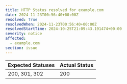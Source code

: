 ```yaml
---
title: HTTP Status resolved for example.com
date: 2024-11-23T00:56:40+00:00Z
resolved: True
resolvedWhen: 2024-11-23T00:56:40+00:00Z
resolvedStartTime: 2024-10-25T21:09:43.191474+00:00
severity: notice
affected:
  - example.com
section: issue
---
```


| Expected Statuses | Actual Status  |
|-------------------|----------------|
| 200, 301, 302 | 200 |

